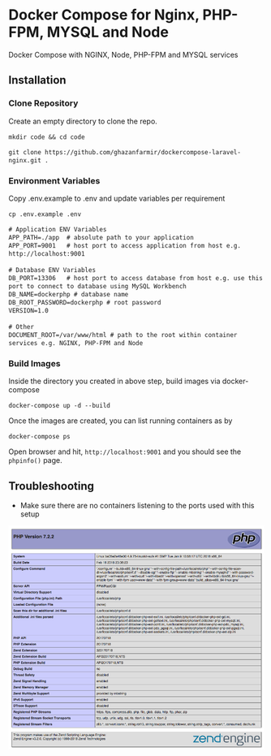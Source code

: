 # Docker Compose for Nginx, PHP-FPM, MYSQL and Node
Docker Compose with NGINX, Node, PHP-FPM and MYSQL services

## Installation

### Clone Repository

Create an empty directory to clone the repo.

```
mkdir code && cd code
```

```
git clone https://github.com/ghazanfarmir/dockercompose-laravel-nginx.git .
```

### Environment Variables

Copy .env.example to .env and update variables per requirement

```
cp .env.example .env
```

```
# Application ENV Variables
APP_PATH=./app  # absolute path to your application
APP_PORT=9001   # host port to access application from host e.g. http://localhost:9001 

# Database ENV Variables
DB_PORT=13306   # host port to access database from host e.g. use this port to connect to database using MySQL Workbench
DB_NAME=dockerphp # database name
DB_ROOT_PASSWORD=dockerphp # root password
VERSION=1.0

# Other
DOCUMENT_ROOT=/var/www/html # path to the root within container services e.g. NGINX, PHP-FPM and Node

```

### Build Images

Inside the directory you created in above step, build images via docker-compose

```
docker-compose up -d --build
```

Once the images are created, you can list running containers as by

```
docker-compose ps
```

Open browser and hit, `http://localhost:9001` and you should see the `phpinfo()` page.


## Troubleshooting

 - Make sure there are no containers listening to the ports used with this setup

![alt text](screenshot.png "phpinfo page") 
